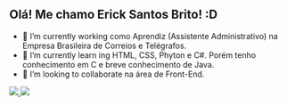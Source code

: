 ## Olá! Me chamo Erick Santos Brito! :D

- 🔭 I’m currently working como Aprendiz (Assistente Administrativo) na Empresa Brasileira de Correios e Telégrafos.
- 🌱 I’m currently learn ing HTML, CSS, Phyton e C#. Porém tenho conhecimento em C e breve conhecimento de Java.
- 👯 I’m looking to collaborate na área de Front-End.

<a href ="linkedin.com/in/erick-santos-brito/">
<img height:"180em" src="https://github-readme-stats.vercel.app/api?username=anuraghazra&show_icons=true" />
<img height:"160em" src="https://github-readme-stats.vercel.app/api/top-langs/?username=anuraghazra&layout=compact)](https://github.com/anuraghazra/github-readme-stats"/>
